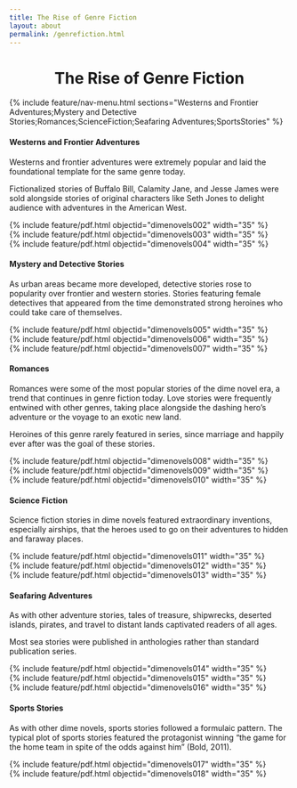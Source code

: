 ```yaml
---
title: The Rise of Genre Fiction
layout: about
permalink: /genrefiction.html
---
```

<h1><center>The Rise of Genre Fiction</center></h1>
{% include feature/nav-menu.html sections="Westerns and Frontier Adventures;Mystery and Detective Stories;Romances;ScienceFiction;Seafaring Adventures;SportsStories" %}
<p></p>
<h4>Westerns and Frontier Adventures</h4>
<p>Westerns and frontier adventures were extremely popular and laid the foundational template for the same genre today.</p>
<p></p>
<p>Fictionalized stories of Buffalo Bill, Calamity Jane, and Jesse James were sold alongside stories of original characters like Seth Jones to delight audience with adventures in the American West.</p>
<div class="container">
  <div class="row">
    <div class="col">
      {% include feature/pdf.html objectid="dimenovels002" width="35" %}
    </div>
    <div class="col">
      {% include feature/pdf.html objectid="dimenovels003" width="35" %}
    </div>
    <div class="col">
      {% include feature/pdf.html objectid="dimenovels004" width="35" %}
    </div>
  </div>
</div>
<p></p>
<p></p>
<h4>Mystery and Detective Stories</h4>
<p>As urban areas became more developed, detective stories rose to popularity over frontier and western stories. Stories featuring female detectives that appeared from the time demonstrated strong heroines who could take care of themselves.</p>
<div class="container">
  <div class="row">
    <div class="col">
      {% include feature/pdf.html objectid="dimenovels005" width="35" %}
    </div>
    <div class="col">
      {% include feature/pdf.html objectid="dimenovels006" width="35" %}
    </div>
    <div class="col">
      {% include feature/pdf.html objectid="dimenovels007" width="35" %}
    </div>
  </div>
</div>
<p></p>
<p></p>
<h4>Romances</h4>
<p>Romances were some of the most popular stories of the dime novel era, a trend that continues in genre fiction today. Love stories were frequently entwined with other genres, taking place alongside the dashing hero’s adventure or the voyage to an exotic new land.</p>
<p></p>
<p>Heroines of this genre rarely featured in series, since marriage and happily ever after was the goal of these stories.</p>
<div class="container">
  <div class="row">
    <div class="col">
      {% include feature/pdf.html objectid="dimenovels008" width="35" %}
    </div>
    <div class="col">
      {% include feature/pdf.html objectid="dimenovels009" width="35" %}
    </div>
    <div class="col">
      {% include feature/pdf.html objectid="dimenovels010" width="35" %}
    </div>
  </div>
</div>
<p></p>
<p></p>
<h4>Science Fiction</h4>
<p>Science fiction stories in dime novels featured extraordinary inventions, especially airships, that the heroes used to go on their adventures to hidden and faraway places.</p>
<div class="container">
  <div class="row">
    <div class="col">
      {% include feature/pdf.html objectid="dimenovels011" width="35" %}
    </div>
    <div class="col">
      {% include feature/pdf.html objectid="dimenovels012" width="35" %}
    </div>
    <div class="col">
      {% include feature/pdf.html objectid="dimenovels013" width="35" %}
    </div>
  </div>
</div>
<p></p>
<p></p>
<h4>Seafaring Adventures</h4>
<p>As with other adventure stories, tales of treasure, shipwrecks, deserted islands, pirates, and travel to distant lands captivated readers of all ages.</p>
<p></p>
<p>Most sea stories were published in anthologies rather than standard publication series.</p>
<div class="container">
  <div class="row">
    <div class="col">
      {% include feature/pdf.html objectid="dimenovels014" width="35" %}
    </div>
    <div class="col">
      {% include feature/pdf.html objectid="dimenovels015" width="35" %}
    </div>
    <div class="col">
      {% include feature/pdf.html objectid="dimenovels016" width="35" %}
    </div>
  </div>
</div>
<p></p>
<p></p>
<h4>Sports Stories</h4>
<p>As with other dime novels, sports stories followed a formulaic pattern. The typical plot of sports stories featured the protagonist winning “the game for the home team in spite of the odds against him” (Bold, 2011).</p>
<div class="container">
  <div class="row">
    <div class="col">
      {% include feature/pdf.html objectid="dimenovels017" width="35" %}
    </div>
    <div class="col">
      {% include feature/pdf.html objectid="dimenovels018" width="35" %}
    </div>
  </div>
</div>
<p></p>
